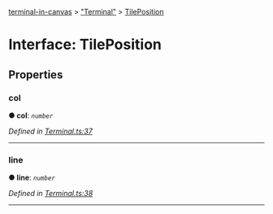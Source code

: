 [terminal-in-canvas](../README.md) > ["Terminal"](../modules/_terminal_.md) > [TilePosition](../interfaces/_terminal_.tileposition.md)



# Interface: TilePosition


## Properties
<a id="col"></a>

###  col

**●  col**:  *`number`* 

*Defined in [Terminal.ts:37](https://github.com/danikaze/terminal-in-canvas/blob/808c3d1/src/Terminal.ts#L37)*





___

<a id="line"></a>

###  line

**●  line**:  *`number`* 

*Defined in [Terminal.ts:38](https://github.com/danikaze/terminal-in-canvas/blob/808c3d1/src/Terminal.ts#L38)*





___


